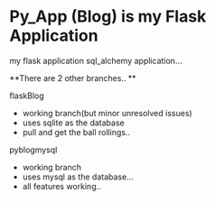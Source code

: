 # Py_App (Blog) is my Flask Application
my flask application sql_alchemy application... 

**There are 2 other branches.. **

flaskBlog
 - working branch(but minor unresolved issues)
 - uses sqlite as the database
 - pull and get the ball rollings.. 

pyblogmysql  
 - working branch
 - uses mysql as the database... 
 - all features working.. 
